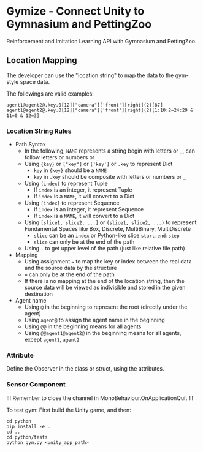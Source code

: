 # Gymize - Connect Unity to Gymnasium and PettingZoo

Reinforcement and Imitation Learning API with Gymnasium and PettingZoo.

## Location Mapping

The developer can use the "location string" to map the data to the gym-style space data.

The followings are valid examples:

```
agent1@agent2@.key.0[12]["camera"]['front'][right](2)[87]
agent1@agent2@.key.0[12]["camera"]['front'][right](2)[1:10:2=24:29 & 11=0 & 12=3]
```

### Location String Rules
- Path Syntax
  - In the following, `NAME` represents a string begin with letters or `_`, can follow letters or numbers or `_`
  - Using `{key}` or `["key"]` or `['key']` or `.key` to represent Dict
    - `key` in `{key}` should be a `NAME`
    - `key` in `.key` should be composite with letters or numbers or `_`
  - Using `(index)` to represent Tuple
    - If `index` is an integer, it represent Tuple
    - If `index` is a `NAME`, it will convert to a Dict
  - Using `[index]` to represent Sequence
    - If `index` is an integer, it represent Sequence
    - If `index` is a `NAME`, it will convert to a Dict
  - Using `[slice1, slice2, ...]` or `(slice1, slice2, ...)` to represent Fundamental Spaces like Box, Discrete, MultiBinary, MultiDiscrete
    - `slice` can be an `index` or Python-like slice `start:end:step`
    - `slice` can only be at the end of the path
  - Using `.` to get upper level of the path (just like relative file path)
- Mapping
  - Using assignment `=` to map the key or index between the real data and the source data by the structure
  - `=` can only be at the end of the path
  - If there is no mapping at the end of the location string, then the source data will be viewed as indivisible and stored in the given destination
- Agent name
  - Using `@` in the beginning to represent the root (directly under the agent)
  - Using `agent@` to assign the agent name in the beginning
  - Using `@@` in the beginning means for all agents
  - Using `@@agent1@agent2@` in the beginning means for all agents, except `agent1`, `agent2`

### Attribute
Define the Observer in the class or struct, using the attributes.

### Sensor Component



!!! Remember to close the channel in MonoBehaviour.OnApplicationQuit !!!

To test gym:
First build the Unity game, and then:
```
cd python
pip install -e .
cd ..
cd python/tests
python gym.py <unity_app_path>
```